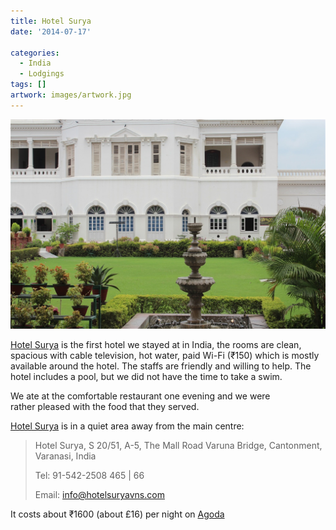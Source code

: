 ```yaml
---
title: Hotel Surya
date: '2014-07-17'

categories:
  - India
  - Lodgings
tags: []
artwork: images/artwork.jpg
---
```


![Hotel Surya official photo](images/Hotel-Surya.jpg)

[Hotel Surya](https://www.agoda.com/en-gb/hotel-surya/hotel/varanasi-in.html?cid=1649959 "Agoda: Hotel Surya") is the first hotel we stayed at in India, the rooms are clean, spacious with cable television, hot water, paid Wi-Fi (₹150) which is mostly available around the hotel. The staffs are friendly and willing to help. The hotel includes a pool, but we did not have the time to take a swim.

We ate at the comfortable restaurant one evening and we were rather pleased with the food that they served.

[Hotel Surya](https://www.agoda.com/en-gb/hotel-surya/hotel/varanasi-in.html?cid=1649959 "Agoda: Hotel Surya") is in a quiet area away from the main centre:

> Hotel Surya, S 20/51, A-5, The Mall Road Varuna Bridge, Cantonment, Varanasi, India
> 
> Tel: 91-542-2508 465 | 66
> 
> Email: info@hotelsuryavns.com

It costs about ₹1600 (about £16) per night on [Agoda](https://www.agoda.com/en-gb/hotel-surya/hotel/varanasi-in.html?cid=1649959 "Agoda: Hotel Surya")
